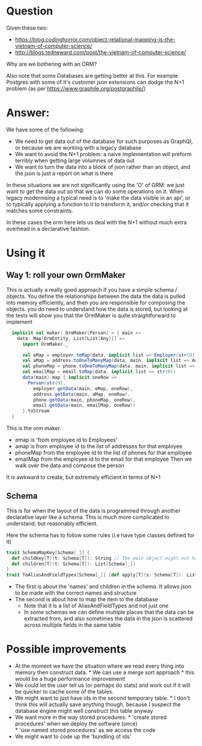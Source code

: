 # Question 
Given these two:
* https://blog.codinghorror.com/object-relational-mapping-is-the-vietnam-of-computer-science/
* http://blogs.tedneward.com/post/the-vietnam-of-computer-science/

Why are we bothering with an ORM?

Also note that some Databases are getting better at this. For example Postgres with some of it's customer json extensions can dodge the N+1 problem (as per https://www.graphile.org/postgraphile/)

# Answer:

We have some of the following:
* We need to get data out of the database for such purposes as GraphQl, or because we
are working with a legacy database 
* We want to avoid the N+1 problem: a naive implementation will preform terribly when getting large volumnes of data out
* We want to turn the data into a block of json rather than an object, and the json is just a report on what is there

In these situations we are not significantly using the 'O' of ORM: we just want to get the data out so that we can
do some operations on it. When legacy modernising a typical need is to 'make the data visible in an api', or to typically applying a function to it to transform it, and/or checking that it matches some constraints.

In these cases the orm here lets us deal with the N+1 without much extra overhead in a declarative fashion.

# Using it

## Way 1: roll your own OrmMaker

This is actually a really good approach if you have a simple schema / objects.  You define the relationships between the data
the data is pulled into memory efficiently, and then you are responsible for composing the objects. you do need to understand how the
data is stored, but looking at the tests will show you that the OrmMaker is quite straightforward to implement

```scala
  implicit val maker: OrmMaker[Person] = { main =>
    data: Map[OrmEntity, List[List[Any]]] =>
      import OrmMaker._

      val eMap = employer.toMap(data, implicit list => Employer(str(0)))
      val aMap = address.toOneToManyMap(data, main, implicit list => Address(str(0)))
      val phoneMap = phone.toOneToManyMap(data, main, implicit list => Phone(str(0)))
      val emailMap = email.toMap(data, implicit list => str(0))
      data(main).map { implicit oneRow =>
        Person(str(0),
          employer.getData(main, eMap, oneRow),
          address.getData(main, aMap, oneRow),
          phone.getData(main, phoneMap, oneRow),
          email.getData(main, emailMap, oneRow))
      }.toStream
  }
```
This is the orm maker. 
* emap is 'from employee id to Employees'
* amap is from employee id to the list of addresses for that employee 
* phoneMap from the employee id to the list of phones for that employee
* emailMap from the employee id to the email for that employee 
Then we walk over the data and compose the person
  
It is awkward to create, but extremely efficient in terms of N+1

## Schema

This is for when the layout of the data is programmed through another declarative layer like a schema. This is much more complicated to understand, but
reasonably efficient. 

Here the schema has to follow some rules (i.e have type classes defined for it)

```scala
trait SchemaMapKey[Schema[_]] {
  def childKey[T](t: Schema[T]): String // The main object might not have a key, but the children will
  def children[T](t: Schema[T]): List[Schema[_]]
}
trait ToAliasAndFieldTypes[Schema[_]] {def apply[T](s: Schema[T]): List[AliasAndFieldTypes[Schema, T]]}
```
* The first is about the 'names' and children in the schema. It allows json to be made with the correct names and structure
* The second is about how to map the item to the database
    * Note that it is a list of AliasAndFieldTypes and not just one
    * In some schemas we can define  multiple places that the data can be extracted from, and also sometimes the data in the json is scattered across multiple fields in the same table
    
# Possible improvements

* At the moment we have the situation where we read every thing into memory then construct data.
       * We can use a merge sort approach 
       * this would be a huge performance improvement!
* We could let the user tell us (or perhaps do stats) and work out if it will be quicker to cache some of the tables.
* We might want to just have ids in the second temporary table. 
        * I don't think this will actually save anything though, because I suspect the database engine might well construct this table anyway
* We want more in the way stored procedures: 
        *  'create stored procedures' when we deploy the software (once)  
        *  'úse named stored procedures' as we access the code
* We might want to code up the 'bundling of ids'


